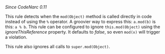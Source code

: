*Since CodeNarc 0.11*

This rule detects when the `mod(Object)` method is called directly in
code instead of using the `%` operator. A groovier way to express this:
`a.mod(b)` is this: `a % b`. This rule can be configured to ignore
`this.mod(Object)` using the *ignoreThisReference* property. It defaults
to *false*, so even `mod(x)` will trigger a violation.

This rule also ignores all calls to `super.mod(Object)`.
